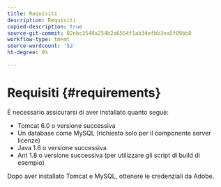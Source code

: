 ```yaml
---
title: Requisiti
description: Requisiti
copied-description: true
source-git-commit: 02ebc3548a254b2a6554f1ab34afbb3ea5f09bb8
workflow-type: tm+mt
source-wordcount: '52'
ht-degree: 0%

---
```


# Requisiti {#requirements}

È necessario assicurarsi di aver installato quanto segue:

* Tomcat 6.0 o versione successiva
* Un database come MySQL (richiesto solo per il componente server licenze)
* Java 1.6 o versione successiva
* Ant 1.8 o versione successiva (per utilizzare gli script di build di esempio)

Dopo aver installato Tomcat e MySQL, ottenere le credenziali da Adobe.
